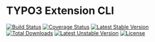 TYPO3 Extension CLI
========

[![Build Status](https://travis-ci.org/higidi/t3ExtCLI.svg?branch=development)](https://travis-ci.org/higidi/t3ExtCLI)
[![Coverage Status](https://coveralls.io/repos/higidi/t3ExtCLI/badge.png?branch=development)](https://coveralls.io/r/higidi/t3ExtCLI?branch=development)
[![Latest Stable Version](https://poser.pugx.org/higidi/t3extcli/v/stable.svg)](https://packagist.org/packages/higidi/t3extcli)
[![Total Downloads](https://poser.pugx.org/higidi/t3extcli/downloads.svg)](https://packagist.org/packages/higidi/t3extcli)
[![Latest Unstable Version](https://poser.pugx.org/higidi/t3extcli/v/unstable.svg)](https://packagist.org/packages/higidi/t3extcli)
[![License](https://poser.pugx.org/higidi/t3extcli/license.svg)](https://packagist.org/packages/higidi/t3extcli)

